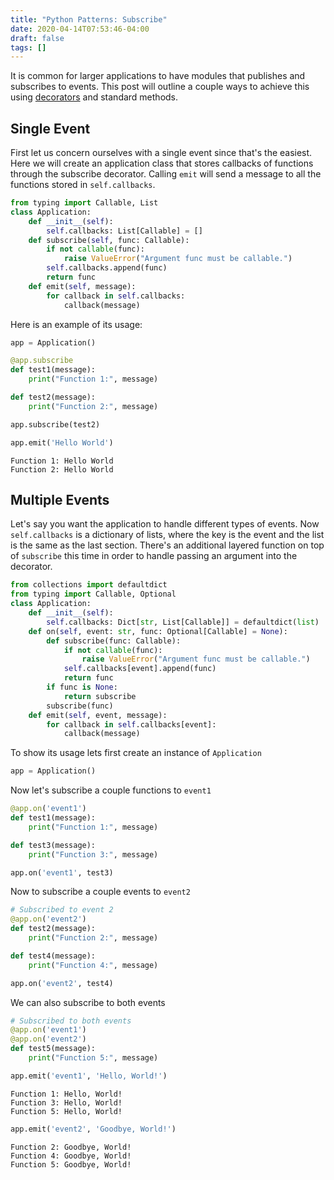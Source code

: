 ```yaml
---
title: "Python Patterns: Subscribe"
date: 2020-04-14T07:53:46-04:00
draft: false
tags: []
---
```


It is common for larger applications to have modules that publishes and subscribes to events. This post will outline a couple ways to achieve this using [decorators](https://brandonrozek.com/blog/pydecorators/) and standard methods.

## Single Event

First let us concern ourselves with a single event since that's the easiest. Here we will create an application class that stores callbacks of functions through the subscribe decorator. Calling `emit` will send a message to all the functions stored in `self.callbacks`.

```python
from typing import Callable, List
class Application:
    def __init__(self):
        self.callbacks: List[Callable] = []
    def subscribe(self, func: Callable):
        if not callable(func):
            raise ValueError("Argument func must be callable.")
        self.callbacks.append(func)
        return func
    def emit(self, message):
        for callback in self.callbacks:
            callback(message)
```

Here is an example of its usage:

```python
app = Application()

@app.subscribe
def test1(message):
    print("Function 1:", message)

def test2(message):
    print("Function 2:", message)

app.subscribe(test2)

app.emit('Hello World')
```

```
Function 1: Hello World
Function 2: Hello World
```

## Multiple Events

Let's say you want the application to handle different types of events. Now `self.callbacks` is a dictionary of lists, where the key is the event and the list is the same as the last section. There's an additional layered function on top of `subscribe` this time in order to handle passing an argument into the decorator.

```python
from collections import defaultdict
from typing import Callable, Optional
class Application:
    def __init__(self):
        self.callbacks: Dict[str, List[Callable]] = defaultdict(list)
    def on(self, event: str, func: Optional[Callable] = None):
        def subscribe(func: Callable):
            if not callable(func):
                raise ValueError("Argument func must be callable.")
            self.callbacks[event].append(func)
            return func
        if func is None:
            return subscribe
        subscribe(func)
    def emit(self, event, message):
        for callback in self.callbacks[event]:
            callback(message)
```

To show its usage lets first create an instance of `Application`

```python
app = Application()
```

Now let's subscribe a couple functions to `event1`

```python
@app.on('event1')
def test1(message):
    print("Function 1:", message)

def test3(message):
    print("Function 3:", message)

app.on('event1', test3)
```

Now to subscribe a couple events to `event2`

```python
# Subscribed to event 2
@app.on('event2')
def test2(message):
    print("Function 2:", message)

def test4(message):
    print("Function 4:", message)

app.on('event2', test4)
```

We can also subscribe to both events

```python
# Subscribed to both events
@app.on('event1')
@app.on('event2')
def test5(message):
    print("Function 5:", message)
```

```python
app.emit('event1', 'Hello, World!')
```

```
Function 1: Hello, World!
Function 3: Hello, World!
Function 5: Hello, World!
```

```python
app.emit('event2', 'Goodbye, World!')
```

```
Function 2: Goodbye, World!
Function 4: Goodbye, World!
Function 5: Goodbye, World!
```

